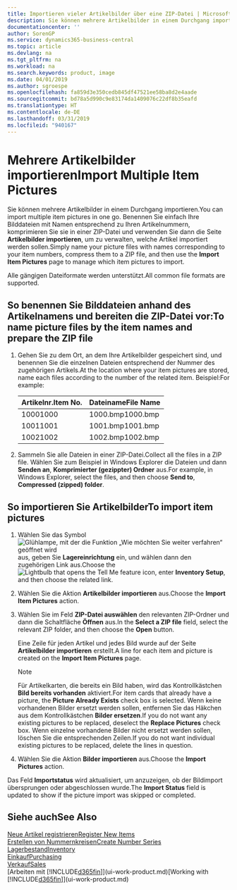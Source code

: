 ```yaml
---
title: Importieren vieler Artikelbilder über eine ZIP-Datei | Microsoft Docs
description: Sie können mehrere Artikelbilder in einem Durchgang importieren. Benennen Sie einfach Ihre Bilddateien mit Namen entsprechend zu Ihren Artikelnummern, komprimieren Sie sie in einer ZIP-Datei und verwenden Sie dann die Seite „Artikelbilder importieren”, um zu verwalten, welche Artikel importiert werden sollen.
documentationcenter: ''
author: SorenGP
ms.service: dynamics365-business-central
ms.topic: article
ms.devlang: na
ms.tgt_pltfrm: na
ms.workload: na
ms.search.keywords: product, image
ms.date: 04/01/2019
ms.author: sgroespe
ms.openlocfilehash: fa859d3e350cedb845df47521ee58ba8d2e4aade
ms.sourcegitcommit: bd78a5d990c9e83174da1409076c22df8b35eafd
ms.translationtype: HT
ms.contentlocale: de-DE
ms.lasthandoff: 03/31/2019
ms.locfileid: "940167"
---
```

# <a name="import-multiple-item-pictures"></a><span data-ttu-id="86ead-104">Mehrere Artikelbilder importieren</span><span class="sxs-lookup"><span data-stu-id="86ead-104">Import Multiple Item Pictures</span></span>
<span data-ttu-id="86ead-105">Sie können mehrere Artikelbilder in einem Durchgang importieren.</span><span class="sxs-lookup"><span data-stu-id="86ead-105">You can import multiple item pictures in one go.</span></span> <span data-ttu-id="86ead-106">Benennen Sie einfach Ihre Bilddateien mit Namen entsprechend zu Ihren Artikelnummern, komprimieren Sie sie in einer ZIP-Datei und verwenden Sie dann die Seite **Artikelbilder importieren**, um zu verwalten, welche Artikel importiert werden sollen.</span><span class="sxs-lookup"><span data-stu-id="86ead-106">Simply name your picture files with names corresponding to your item numbers, compress them to a ZIP file, and then use the **Import Item Pictures** page to manage which item pictures to import.</span></span>

<span data-ttu-id="86ead-107">Alle gängigen Dateiformate werden unterstützt.</span><span class="sxs-lookup"><span data-stu-id="86ead-107">All common file formats are supported.</span></span>

## <a name="to-name-picture-files-by-the-item-names-and-prepare-the-zip-file"></a><span data-ttu-id="86ead-108">So benennen Sie Bilddateien anhand des Artikelnamens und bereiten die ZIP-Datei vor:</span><span class="sxs-lookup"><span data-stu-id="86ead-108">To name picture files by the item names and prepare the ZIP file</span></span>
1. <span data-ttu-id="86ead-109">Gehen Sie zu dem Ort, an dem Ihre Artikelbilder gespeichert sind, und benennen Sie die einzelnen Dateien entsprechend der Nummer des zugehörigen Artikels.</span><span class="sxs-lookup"><span data-stu-id="86ead-109">At the location where your item pictures are stored, name each files according to the number of the related item.</span></span> <span data-ttu-id="86ead-110">Beispiel:</span><span class="sxs-lookup"><span data-stu-id="86ead-110">For example:</span></span>

    |<span data-ttu-id="86ead-111">Artikelnr.</span><span class="sxs-lookup"><span data-stu-id="86ead-111">Item No.</span></span>|<span data-ttu-id="86ead-112">Dateiname</span><span class="sxs-lookup"><span data-stu-id="86ead-112">File Name</span></span>|
    |-|-|
    |<span data-ttu-id="86ead-113">1000</span><span class="sxs-lookup"><span data-stu-id="86ead-113">1000</span></span>|<span data-ttu-id="86ead-114">1000.bmp</span><span class="sxs-lookup"><span data-stu-id="86ead-114">1000.bmp</span></span>|
    |<span data-ttu-id="86ead-115">1001</span><span class="sxs-lookup"><span data-stu-id="86ead-115">1001</span></span>|<span data-ttu-id="86ead-116">1001.bmp</span><span class="sxs-lookup"><span data-stu-id="86ead-116">1001.bmp</span></span>|
    |<span data-ttu-id="86ead-117">1002</span><span class="sxs-lookup"><span data-stu-id="86ead-117">1002</span></span>|<span data-ttu-id="86ead-118">1002.bmp</span><span class="sxs-lookup"><span data-stu-id="86ead-118">1002.bmp</span></span>|

2. <span data-ttu-id="86ead-119">Sammeln Sie alle Dateien in einer ZIP-Datei.</span><span class="sxs-lookup"><span data-stu-id="86ead-119">Collect all the files in a ZIP file.</span></span> <span data-ttu-id="86ead-120">Wählen Sie zum Beispiel in Windows Explorer die Dateien und dann **Senden an**, **Komprimierter (gezippter) Ordner** aus.</span><span class="sxs-lookup"><span data-stu-id="86ead-120">For example, in Windows Explorer, select the files, and then choose **Send to**, **Compressed (zipped) folder**.</span></span>     

## <a name="to-import-item-pictures"></a><span data-ttu-id="86ead-121">So importieren Sie Artikelbilder</span><span class="sxs-lookup"><span data-stu-id="86ead-121">To import item pictures</span></span>
1. <span data-ttu-id="86ead-122">Wählen Sie das Symbol ![Glühlampe, mit der die Funktion „Wie möchten Sie weiter verfahren“ geöffnet wird](media/ui-search/search_small.png "Wie möchten Sie weiter verfahren?") aus, geben Sie **Lagereinrichtung** ein, und wählen dann den zugehörigen Link aus.</span><span class="sxs-lookup"><span data-stu-id="86ead-122">Choose the ![Lightbulb that opens the Tell Me feature](media/ui-search/search_small.png "Tell me what you want to do") icon, enter **Inventory Setup**, and then choose the related link.</span></span>
2. <span data-ttu-id="86ead-123">Wählen Sie die Aktion **Artikelbilder importieren** aus.</span><span class="sxs-lookup"><span data-stu-id="86ead-123">Choose the **Import Item Pictures** action.</span></span>
3. <span data-ttu-id="86ead-124">Wählen Sie im Feld **ZIP-Datei auswählen** den relevanten ZIP-Ordner und dann die Schaltfläche **Öffnen** aus.</span><span class="sxs-lookup"><span data-stu-id="86ead-124">In the **Select a ZIP file** field, select the relevant ZIP folder, and then choose the **Open** button.</span></span>

    <span data-ttu-id="86ead-125">Eine Zeile für jeden Artikel und jedes Bild wurde auf der Seite **Artikelbilder importieren** erstellt.</span><span class="sxs-lookup"><span data-stu-id="86ead-125">A line for each item and picture is created on the **Import Item Pictures** page.</span></span>

    > [!NOTE]
    > <span data-ttu-id="86ead-126">Für Artikelkarten, die bereits ein Bild haben, wird das Kontrollkästchen **Bild bereits vorhanden** aktiviert.</span><span class="sxs-lookup"><span data-stu-id="86ead-126">For item cards that already have a picture, the **Picture Already Exists** check box is selected.</span></span> <span data-ttu-id="86ead-127">Wenn keine vorhandenen Bilder ersetzt werden sollen, entfernen Sie das Häkchen aus dem Kontrollkästchen **Bilder ersetzen**.</span><span class="sxs-lookup"><span data-stu-id="86ead-127">If you do not want any existing pictures to be replaced, deselect the **Replace Pictures** check box.</span></span> <span data-ttu-id="86ead-128">Wenn einzelne vorhandene Bilder nicht ersetzt werden sollen, löschen Sie die entsprechenden Zeilen.</span><span class="sxs-lookup"><span data-stu-id="86ead-128">If you do not want individual existing pictures to be replaced, delete the lines in question.</span></span>

3. <span data-ttu-id="86ead-129">Wählen Sie die Aktion **Bilder importieren** aus.</span><span class="sxs-lookup"><span data-stu-id="86ead-129">Choose the **Import Pictures** action.</span></span>

<span data-ttu-id="86ead-130">Das Feld **Importstatus** wird aktualisiert, um anzuzeigen, ob der Bildimport übersprungen oder abgeschlossen wurde.</span><span class="sxs-lookup"><span data-stu-id="86ead-130">The **Import Status** field is updated to show if the picture import was skipped or completed.</span></span>       

## <a name="see-also"></a><span data-ttu-id="86ead-131">Siehe auch</span><span class="sxs-lookup"><span data-stu-id="86ead-131">See Also</span></span>
[<span data-ttu-id="86ead-132">Neue Artikel registrieren</span><span class="sxs-lookup"><span data-stu-id="86ead-132">Register New Items</span></span>](inventory-how-register-new-items.md)  
[<span data-ttu-id="86ead-133">Erstellen von Nummernkreisen</span><span class="sxs-lookup"><span data-stu-id="86ead-133">Create Number Series</span></span>](ui-create-number-series.md)  
[<span data-ttu-id="86ead-134">Lagerbestand</span><span class="sxs-lookup"><span data-stu-id="86ead-134">Inventory</span></span>](inventory-manage-inventory.md)  
[<span data-ttu-id="86ead-135">Einkauf</span><span class="sxs-lookup"><span data-stu-id="86ead-135">Purchasing</span></span>](purchasing-manage-purchasing.md)  
[<span data-ttu-id="86ead-136">Verkauf</span><span class="sxs-lookup"><span data-stu-id="86ead-136">Sales</span></span>](sales-manage-sales.md)  
<span data-ttu-id="86ead-137">[Arbeiten mit [!INCLUDE[d365fin](includes/d365fin_md.md)]](ui-work-product.md)</span><span class="sxs-lookup"><span data-stu-id="86ead-137">[Working with [!INCLUDE[d365fin](includes/d365fin_md.md)]](ui-work-product.md)</span></span>
